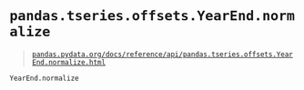 # `pandas.tseries.offsets.YearEnd.normalize`

> [`pandas.pydata.org/docs/reference/api/pandas.tseries.offsets.YearEnd.normalize.html`](https://pandas.pydata.org/docs/reference/api/pandas.tseries.offsets.YearEnd.normalize.html)

```py
YearEnd.normalize
```
